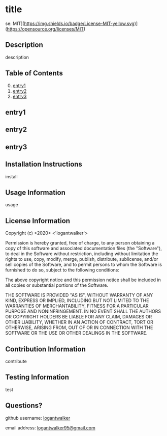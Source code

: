# title 
se: MIT](https://img.shields.io/badge/License-MIT-yellow.svg)](https://opensource.org/licenses/MIT)

## Description

description

## Table of Contents

0. [entry1](#entry1)
1. [entry2](#entry2)
2. [entry3](#entry3)
## entry1

## entry2

## entry3


## Installation Instructions

install

## Usage Information

usage

## License Information

Copyright (c)  <2020> <'logantwalker'>

Permission is hereby granted, free of charge, to any person obtaining a copy of this software and associated documentation files (the "Software"), to deal in the Software without restriction, including without limitation the rights to use, copy, modify, merge, publish, distribute, sublicense, and/or sell copies of the Software, and to permit persons to whom the Software is furnished to do so, subject to the following conditions:

The above copyright notice and this permission notice shall be included in all copies or substantial portions of the Software.

THE SOFTWARE IS PROVIDED "AS IS", WITHOUT WARRANTY OF ANY KIND, EXPRESS OR IMPLIED, INCLUDING BUT NOT LIMITED TO THE WARRANTIES OF MERCHANTABILITY, FITNESS FOR A PARTICULAR PURPOSE AND NONINFRINGEMENT. IN NO EVENT SHALL THE AUTHORS OR COPYRIGHT HOLDERS BE LIABLE FOR ANY CLAIM, DAMAGES OR OTHER LIABILITY, WHETHER IN AN ACTION OF CONTRACT, TORT OR OTHERWISE, ARISING FROM, OUT OF OR IN CONNECTION WITH THE SOFTWARE OR THE USE OR OTHER DEALINGS IN THE SOFTWARE.

## Contribution Information

contribute

## Testing Information

test

## Questions?

github username: [logantwalker](www.github.com/logantwalker)

email address: logantwalker95@gmail.com